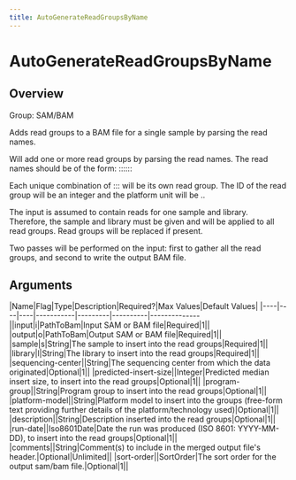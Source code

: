 ```yaml
---
title: AutoGenerateReadGroupsByName
---
```


# AutoGenerateReadGroupsByName

## Overview
Group: SAM/BAM

Adds read groups to a BAM file for a single sample by parsing the read names.

Will add one or more read groups by parsing the read names.  The read names should be of the form:
  <instrument>:<run number>:<flowcell ID>:<lane>:<tile>:<xpos>:<y-pos>

Each unique combination of <instrument>:<run number>:<flowcell ID>:<lane> will be its own read group. The ID of the
read group will be an integer and the platform unit will be <flowcell-id>.<lane>.

The input is assumed to contain reads for one sample and library.  Therefore, the sample and library must be given
and will be applied to all read groups.  Read groups will be replaced if present.

Two passes will be performed on the input: first to gather all the read groups, and second to write the output BAM
file.

## Arguments

|Name|Flag|Type|Description|Required?|Max Values|Default Values|
|----|----|----|-----------|---------|----------|--------------||input|i|PathToBam|Input SAM or BAM file|Required|1||
|output|o|PathToBam|Output SAM or BAM file|Required|1||
|sample|s|String|The sample to insert into the read groups|Required|1||
|library|l|String|The library to insert into the read groups|Required|1||
|sequencing-center||String|The sequencing center from which the data originated|Optional|1||
|predicted-insert-size||Integer|Predicted median insert size, to insert into the read groups|Optional|1||
|program-group||String|Program group to insert into the read groups|Optional|1||
|platform-model||String|Platform model to insert into the groups (free-form text providing further details of the platform/technology used)|Optional|1||
|description||String|Description inserted into the read groups|Optional|1||
|run-date||Iso8601Date|Date the run was produced (ISO 8601: YYYY-MM-DD), to insert into the read groups|Optional|1||
|comments||String|Comment(s) to include in the merged output file's header.|Optional|Unlimited||
|sort-order||SortOrder|The sort order for the output sam/bam file.|Optional|1||

